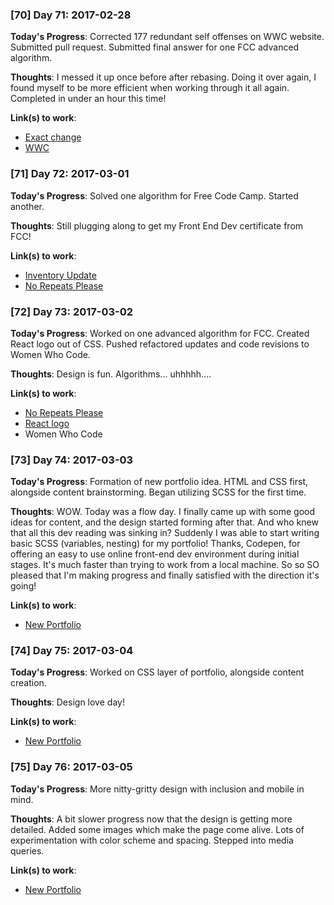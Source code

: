 ### [70] Day 71: 2017-02-28

**Today's Progress**: Corrected 177 redundant self offenses on WWC website. Submitted pull request. Submitted final answer for one FCC advanced algorithm.

**Thoughts**: I messed it up once before after rebasing. Doing it over again, I found myself to be more efficient when working through it all again. Completed in under an hour this time!

**Link(s) to work**:
- [Exact change](https://github.com/digilou/freecodecamp/blob/master/advanced-algorithms/exact-change.js)
- [WWC](https://womenwhocode.com)

### [71] Day 72: 2017-03-01

**Today's Progress**: Solved one algorithm for Free Code Camp. Started another.

**Thoughts**: Still plugging along to get my Front End Dev certificate from FCC!

**Link(s) to work**:
- [Inventory Update](https://github.com/digilou/freecodecamp/blob/master/advanced-algorithms/inventory-update.js)
- [No Repeats Please](https://github.com/digilou/freecodecamp/blob/master/advanced-algorithms/no-repeats-please.js)

### [72] Day 73: 2017-03-02

**Today's Progress**: Worked on one advanced algorithm for FCC. Created React logo out of CSS. Pushed refactored updates and code revisions to Women Who Code.

**Thoughts**: Design is fun. Algorithms... uhhhhh....

**Link(s) to work**:
- [No Repeats Please](https://github.com/digilou/freecodecamp/blob/master/advanced-algorithms/no-repeats-please.js)
- [React logo](http://codepen.io/digilou/full/qrZaVp/)
- Women Who Code


### [73] Day 74: 2017-03-03

**Today's Progress**: Formation of new portfolio idea. HTML and CSS first, alongside content brainstorming. Began utilizing SCSS for the first time.

**Thoughts**: WOW. Today was a flow day. I finally came up with some good ideas for content, and the design started forming after that. And who knew that all this dev reading was sinking in? Suddenly I was able to start writing basic SCSS (variables, nesting) for my portfolio! Thanks, Codepen, for offering an easy to use online front-end dev environment during initial stages. It's much faster than trying to work from a local machine. So so SO pleased that I'm making progress and finally satisfied with the direction it's going!

**Link(s) to work**:
- [New Portfolio](http://codepen.io/digilou/full/aJObgY/)

### [74] Day 75: 2017-03-04

**Today's Progress**: Worked on CSS layer of portfolio, alongside content creation.

**Thoughts**: Design love day!

**Link(s) to work**:
- [New Portfolio](http://codepen.io/digilou/full/aJObgY/)

### [75] Day 76: 2017-03-05

**Today's Progress**: More nitty-gritty design with inclusion and mobile in mind.

**Thoughts**: A bit slower progress now that the design is getting more detailed. Added some images which make the page come alive. Lots of experimentation with color scheme and spacing. Stepped into media queries.

**Link(s) to work**:
- [New Portfolio](http://codepen.io/digilou/full/aJObgY/)
